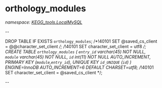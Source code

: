 ﻿# orthology_modules
_namespace: [KEGG_tools.LocalMySQL](./index.md)_

--
 
 DROP TABLE IF EXISTS `orthology_modules`;
 /*!40101 SET @saved_cs_client = @@character_set_client */;
 /*!40101 SET character_set_client = utf8 */;
 CREATE TABLE `orthology_modules` (
 `entry_id` varchar(45) NOT NULL,
 `module` varchar(45) NOT NULL,
 `id` int(11) NOT NULL AUTO_INCREMENT,
 PRIMARY KEY (`module`,`entry_id`),
 UNIQUE KEY `id_UNIQUE` (`id`)
 ) ENGINE=InnoDB AUTO_INCREMENT=6 DEFAULT CHARSET=utf8;
 /*!40101 SET character_set_client = @saved_cs_client */;
 
 --




